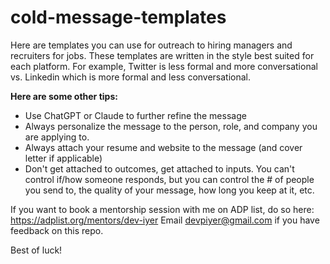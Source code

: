 # cold-message-templates
Here are templates you can use for outreach to hiring managers and recruiters for jobs. These templates are written in the style best suited for each platform. For example, Twitter is less formal and more conversational vs. Linkedin which is more formal and less conversational. 

**Here are some other tips:** 
- Use ChatGPT or Claude to further refine the message
- Always personalize the message to the person, role, and company you are applying to.
- Always attach your resume and website to the message (and cover letter if applicable) 
- Don't get attached to outcomes, get attached to inputs. You can't control if/how someone responds, but you can control the # of people you send to, the quality of your message, how long you keep at it, etc.

If you want to book a mentorship session with me on ADP list, do so here: https://adplist.org/mentors/dev-iyer
Email devpiyer@gmail.com if you have feedback on this repo. 

Best of luck! 
